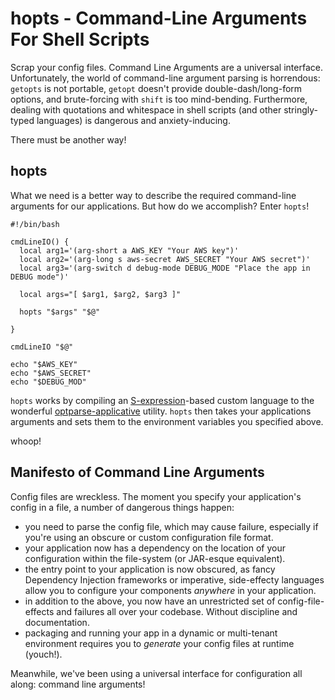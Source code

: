 # hopts - Command-Line Arguments For Shell Scripts

Scrap your config files. Command Line Arguments are a universal interface. Unfortunately, the world of command-line argument parsing is horrendous: `getopts` is not portable, `getopt` doesn't provide double-dash/long-form options, and brute-forcing with `shift` is too mind-bending. Furthermore, dealing with quotations and whitespace in shell scripts (and other stringly-typed languages) is dangerous and anxiety-inducing.

There must be another way!

## hopts

What we need is a better way to describe the required command-line arguments for our applications. But how do we accomplish? Enter `hopts`!

    #!/bin/bash
    
    cmdLineIO() {
      local arg1='(arg-short a AWS_KEY "Your AWS key")'
      local arg2='(arg-long s aws-secret AWS_SECRET "Your AWS secret")'
      local arg3='(arg-switch d debug-mode DEBUG_MODE "Place the app in DEBUG mode")'
      
      local args="[ $arg1, $arg2, $arg3 ]"
     
      hopts "$args" "$@"
    
    }

    cmdLineIO "$@"

    echo "$AWS_KEY"
    echo "$AWS_SECRET"
    echo "$DEBUG_MOD"

`hopts` works by compiling an [S-expression](http://en.wikipedia.org/wiki/S-expression)-based custom language to the wonderful [optparse-applicative](https://hackage.haskell.org/package/optparse-applicative) utility. `hopts` then takes your applications arguments and sets them to the environment variables you specified above.

whoop!

## Manifesto of Command Line Arguments

Config files are wreckless. The moment you specify your application's config in a file, a number of dangerous things happen:

- you need to parse the config file, which may cause failure, especially if you're using an obscure or custom configuration file format.
- your application now has a dependency on the location of your configuration within the file-system (or JAR-esque equivalent).
- the entry point to your application is now obscured, as fancy Dependency Injection frameworks or imperative, side-effecty languages allow you to configure your components *anywhere* in your application.
- in addition to the above, you now have an unrestricted set of config-file-effects and failures all over your codebase. Without discipline and documentation.
- packaging and running your app in a dynamic or multi-tenant environment requires you to *generate* your config files at runtime (youch!).

Meanwhile, we've been using a universal interface for configuration all along: command line arguments!
